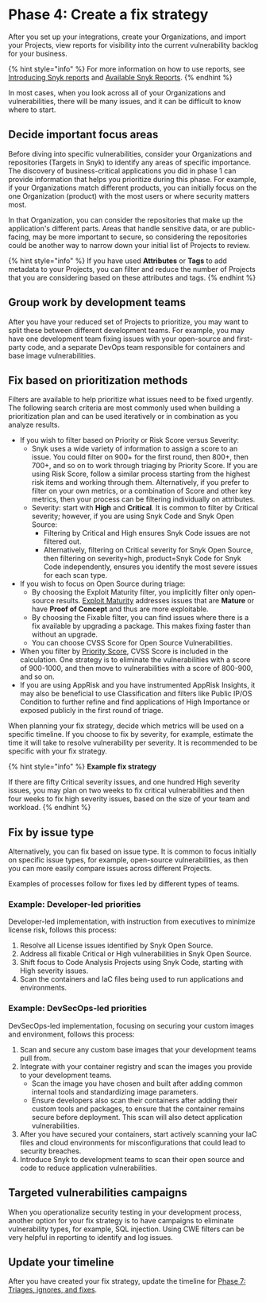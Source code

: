 # Phase 4: Create a fix strategy

After you set up your integrations, create your Organizations, and import your Projects, view reports for visibility into the current vulnerability backlog for your business.

{% hint style="info" %}
For more information on how to use reports, see [Introducing Snyk reports](../../manage-risk/reporting/getting-started-with-snyk-reports.md) and [Available Snyk Reports](../../manage-risk/reporting/available-snyk-reports.md).
{% endhint %}

In most cases, when you look across all of your Organizations and vulnerabilities, there will be many issues, and it can be difficult to know where to start.

## Decide important focus areas

Before diving into specific vulnerabilities, consider your Organizations and repositories (Targets in Snyk) to identify any areas of specific importance. The discovery of business-critical applications you did in phase 1 can provide information that helps you prioritize during this phase. For example, if your Organizations match different products, you can initially focus on the one Organization (product) with the most users or where security matters most.

In that Organization, you can consider the repositories that make up the application's different parts. Areas that handle sensitive data, or are public-facing, may be more important to secure, so considering the repositories could be another way to narrow down your initial list of Projects to review.

{% hint style="info" %}
If you have used **Attributes** or **Tags** to add metadata to your Projects, you can filter and reduce the number of Projects that you are considering based on these attributes and tags.
{% endhint %}

## Group work by development teams

After you have your reduced set of Projects to prioritize, you may want to split these between different development teams. For example, you may have one development team fixing issues with your open-source and first-party code, and a separate DevOps team responsible for containers and base image vulnerabilities.

## Fix based on prioritization methods

Filters are available to help prioritize what issues need to be fixed urgently. The following search criteria are most commonly used when building a prioritization plan and can be used iteratively or in combination as you analyze results.

* If you wish to filter based on Priority or Risk Score versus Severity:
  * Snyk uses a wide variety of information to assign a score to an issue. You could filter on 900+ for the first round, then 800+, then 700+, and so on to work through triaging by Priority Score. If you are using Risk Score, follow a similar process starting from the highest risk items and working through them. Alternatively, if you prefer to filter on your own metrics, or a combination of Score and other key metrics, then your process can be filtering individually on attributes.
  * Severity: start with **High** and **Critical**. It is common to filter by Critical severity; however, if you are using Snyk Code and Snyk Open Source:
    * Filtering by Critical and High ensures Snyk Code issues are not filtered out.
    * Alternatively, filtering on Critical severity for Snyk Open Source, then filtering on severity=high, product=Snyk Code for Snyk Code independently, ensures you identify the most severe issues for each scan type.
* If you wish to focus on Open Source during triage:
  * By choosing the Exploit Maturity filter, you implicitly filter only open-source results. [Exploit Maturity](https://snyk.io/blog/whats-so-wild-about-exploits-in-the-wild-and-how-can-we-prioritize-accordingly/) addresses issues that are **Mature** or have **Proof of Concept** and thus are more exploitable.
  * By choosing the Fixable filter, you can find issues where there is a fix available by upgrading a package. This makes fixing faster than without an upgrade.
  * You can choose CVSS Score for Open Source Vulnerabilities.
* When you filter by [Priority Score](../../manage-risk/prioritize-issues-for-fixing/priority-score.md), CVSS Score is included in the calculation. One strategy is to eliminate the vulnerabilities with a score of 900-1000, and then move to vulnerabilities with a score of 800-900, and so on.
* If you are using AppRisk and you have instrumented AppRisk Insights, it may also be beneficial to use Classification and filters like Public IP/OS Condition to further refine and find applications of High Importance or exposed publicly in the first round of triage.

When planning your fix strategy, decide which metrics will be used on a specific timeline. If you choose to fix by severity, for example, estimate the time it will take to resolve vulnerability per severity. It is recommended to be specific with your fix strategy.

{% hint style="info" %}
**Example fix strategy**

If there are fifty Critical severity issues, and one hundred High severity issues, you may plan on two weeks to fix critical vulnerabilities and then four weeks to fix high severity issues, based on the size of your team and workload.
{% endhint %}

## Fix by issue type

Alternatively, you can fix based on issue type. It is common to focus initially on specific issue types, for example, open-source vulnerabilities, as then you can more easily compare issues across different Projects.

Examples of processes follow for fixes led by different types of teams.

### Example: Developer-led priorities

Developer-led implementation, with instruction from executives to minimize license risk, follows this process:

1. Resolve all License issues identified by Snyk Open Source.
2. Address all fixable Critical or High vulnerabilities in Snyk Open Source.
3. Shift focus to Code Analysis Projects using Snyk Code, starting with High severity issues.
4. Scan the containers and IaC files being used to run applications and environments.

### **Example: DevSecOps-led priorities**

DevSecOps-led implementation, focusing on securing your custom images and environment, follows this process:

1. Scan and secure any custom base images that your development teams pull from.
2. Integrate with your container registry and scan the images you provide to your development teams.
   * Scan the image you have chosen and built after adding common internal tools and standardizing image parameters.
   * Ensure developers also scan their containers after adding their custom tools and packages, to ensure that the container remains secure before deployment. This scan will also detect application vulnerabilities.
3. After you have secured your containers, start actively scanning your IaC files and cloud environments for misconfigurations that could lead to security breaches.
4. Introduce Snyk to development teams to scan their open source and code to reduce application vulnerabilities.

## Targeted vulnerabilities campaigns

When you operationalize security testing in your development process, another option for your fix strategy is to have campaigns to eliminate vulnerability types, for example, SQL injection. Using CWE filters can be very helpful in reporting to identify and log issues.

## Update your timeline

After you have created your fix strategy, update the timeline for [Phase 7: Triages, ignores, and fixes](phase-7-triages-ignores-and-fixes.md).

